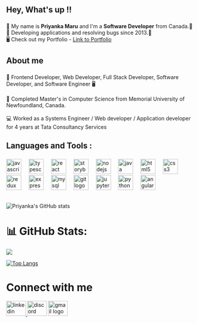 <h2 align="left">Hey, What's up !! </h2>

###
  <p align="left">🍃 My name is <b>Priyanka Maru</b> and I'm a <b>Software Developer</b> from Canada.🍃 
  <br>🍁 Developing applications and resolving bugs since 2013.🍁 <br>
   🖥️  Check out my Portfolio - <a href="https://priyankamaru28.github.io/" target="_blank">Link to Portfolio</a> 
  </p>
  
###

<h2 align="left">About me</h2>

###

<p align="left">🌟 Frontend Developer, Web Developer, Full Stack Developer, Software Developer, and Software Engineer 🖥️<br><br>📝 Completed Master's in Computer Science from Memorial University of Newfoundland, Canada.<br><br>💻 Worked as a Systems Engineer / Web developer / Application developer for 4 years at Tata Consultancy Services</p>

###

<h2 align="left">Languages and Tools :</h2>
<!--
 ![My Skills](https://skillicons.dev/icons?i=py,git,github,discord,bootstrap,arduino)
 -->

###

<div align="left">
  <img src="https://cdn.jsdelivr.net/gh/devicons/devicon/icons/javascript/javascript-original.svg" height="40" alt="javascript logo"  />
  <img width="12" />
  <img src="https://cdn.jsdelivr.net/gh/devicons/devicon/icons/typescript/typescript-original.svg" height="40" alt="typescript logo"  />
  <img width="12" />
  <img src="https://cdn.jsdelivr.net/gh/devicons/devicon/icons/react/react-original.svg" height="40" alt="react logo"  />
  <img width="12" />
  <img src="https://cdn.jsdelivr.net/gh/devicons/devicon/icons/storybook/storybook-original.svg" height="40" alt="storybook logo"  />
  <img width="12" />
  <img src="https://cdn.jsdelivr.net/gh/devicons/devicon/icons/nodejs/nodejs-original.svg" height="40" alt="nodejs logo"  />
  <img width="12" />
  <img src="https://cdn.jsdelivr.net/gh/devicons/devicon/icons/java/java-original.svg" height="40" alt="java logo"  />
  <img width="12" />
  <img src="https://cdn.jsdelivr.net/gh/devicons/devicon/icons/html5/html5-original.svg" height="40" alt="html5 logo"  />
  <img width="12" />
  <img src="https://cdn.jsdelivr.net/gh/devicons/devicon/icons/css3/css3-original.svg" height="40" alt="css3 logo"  />
  <img width="12" />
  <img src="https://cdn.jsdelivr.net/gh/devicons/devicon/icons/redux/redux-original.svg" height="40" alt="redux logo"  />
  <img width="12" />
  <img src="https://cdn.jsdelivr.net/gh/devicons/devicon/icons/express/express-original.svg" height="40" alt="express logo"  />
  <img width="12" />
  <img src="https://cdn.jsdelivr.net/gh/devicons/devicon/icons/mysql/mysql-original.svg" height="40" alt="mysql logo"  />
  <img width="12" />
  <img src="https://cdn.jsdelivr.net/gh/devicons/devicon/icons/git/git-original.svg" height="40" alt="git logo"  />
  <img width="12" />
  <img src="https://cdn.jsdelivr.net/gh/devicons/devicon/icons/jupyter/jupyter-original.svg" height="40" alt="jupyter logo"  />
  <img width="12" />
  <img src="https://cdn.jsdelivr.net/gh/devicons/devicon/icons/python/python-original.svg" height="40" alt="python logo"  />
  <img width="12" />
  <img src="https://cdn.jsdelivr.net/gh/devicons/devicon/icons/angularjs/angularjs-original.svg" height="40" alt="angularjs logo"  />
</div>

<!--
###

<div align="center">

  
  ![Priyanka's GitHub stats](https://github-readme-stats.vercel.app/api?username=PriyankaMaru28&theme=dark&show_icons=true)
  
  <img src="https://github-readme-stats.vercel.app/api/top-langs?username=PriyankaMaru28&locale=en&hide_title=false&layout=compact&card_width=320&langs_count=5&theme=dracula&hide_border=false&order=2" height="150" alt="languages graph"  />

</div>
-->
<br />

  ![Priyanka's GitHub stats](https://github-readme-stats.vercel.app/api?username=PriyankaMaru28&theme=tokyonight&show_icons=true)

  # 📊 GitHub Stats:
  ![](https://github-readme-streak-stats.herokuapp.com/?user=PriyankaMaru28&theme=light&hide_border=false)<br/>
  
 <!--
  [![GitHub Streak](https://streak-stats.demolab.com/?user=PriyankaMaru28&disable_animations=false)](https://git.io/streak-stats)



# GitHub Trophies

![trophy](https://github-profile-trophy.vercel.app/?username=PriyankaMaru28)

-->

 [![Top Langs](https://github-readme-stats.vercel.app/api/top-langs/?username=PriyankaMaru28&layout=pie)](https://github.com/PriyankaMaru28/github-readme-stats) 

# Connect with me 
<div align="left">
  <a href="https://www.linkedin.com/in/priyanka-maru/" target="_blank">
    <img src="https://raw.githubusercontent.com/maurodesouza/profile-readme-generator/master/src/assets/icons/social/linkedin/default.svg" width="52" height="40" alt="linkedin logo"  />
  </a>
  <img src="https://raw.githubusercontent.com/maurodesouza/profile-readme-generator/master/src/assets/icons/social/discord/default.svg" width="52" height="40" alt="discord logo"  />
  <a href="mailto:marupriyanka288@gmail.com" target="_blank">
    <img src="https://raw.githubusercontent.com/maurodesouza/profile-readme-generator/master/src/assets/icons/social/gmail/default.svg" width="52" height="40" alt="gmail logo"  />
  </a>
</div>

###

